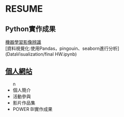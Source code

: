 # RESUME
  ## Python實作成果<br>
  [機器學習影像辨識](santaIdentify/test_network.py)<br>
  [資料視覺化:使用Pandas，pingouin、seaborn進行分析](DataVisualization/final HW.ipynb)<br>
    
## [個人網站](https://xuan6544239.github.io/My-web/)<br> 
<ul>n
  <li>個人簡介</li>
  <li>活動參與</li>
  <li>影片作品集</li>
  <li>POWER BI實作成果</li>
<ul>
